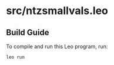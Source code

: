 # src/ntzsmallvals.leo

## Build Guide

To compile and run this Leo program, run:
```bash
leo run
```
